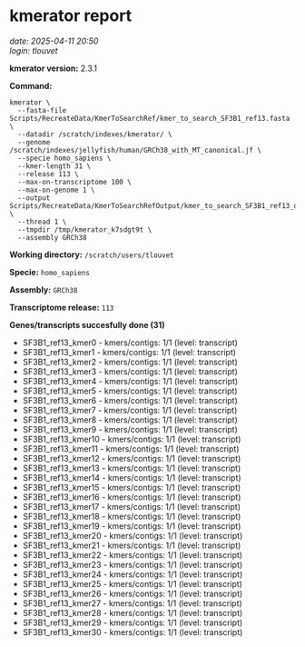 # kmerator report
*date: 2025-04-11 20:50*  
*login: tlouvet*

**kmerator version:** 2.3.1

**Command:**

```
kmerator \
  --fasta-file Scripts/RecreateData/KmerToSearchRef/kmer_to_search_SF3B1_ref13.fasta \
  --datadir /scratch/indexes/kmerator/ \
  --genome /scratch/indexes/jellyfish/human/GRCh38_with_MT_canonical.jf \
  --specie homo_sapiens \
  --kmer-length 31 \
  --release 113 \
  --max-on-transcriptome 100 \
  --max-on-genome 1 \
  --output Scripts/RecreateData/KmerToSearchRefOutput/kmer_to_search_SF3B1_ref13_output \
  --thread 1 \
  --tmpdir /tmp/kmerator_k7sdgt9t \
  --assembly GRCh38
```

**Working directory:** `/scratch/users/tlouvet`

**Specie:** `homo_sapiens`

**Assembly:** `GRCh38`

**Transcriptome release:** `113`

**Genes/transcripts succesfully done (31)**

- SF3B1_ref13_kmer0 - kmers/contigs: 1/1 (level: transcript)
- SF3B1_ref13_kmer1 - kmers/contigs: 1/1 (level: transcript)
- SF3B1_ref13_kmer2 - kmers/contigs: 1/1 (level: transcript)
- SF3B1_ref13_kmer3 - kmers/contigs: 1/1 (level: transcript)
- SF3B1_ref13_kmer4 - kmers/contigs: 1/1 (level: transcript)
- SF3B1_ref13_kmer5 - kmers/contigs: 1/1 (level: transcript)
- SF3B1_ref13_kmer6 - kmers/contigs: 1/1 (level: transcript)
- SF3B1_ref13_kmer7 - kmers/contigs: 1/1 (level: transcript)
- SF3B1_ref13_kmer8 - kmers/contigs: 1/1 (level: transcript)
- SF3B1_ref13_kmer9 - kmers/contigs: 1/1 (level: transcript)
- SF3B1_ref13_kmer10 - kmers/contigs: 1/1 (level: transcript)
- SF3B1_ref13_kmer11 - kmers/contigs: 1/1 (level: transcript)
- SF3B1_ref13_kmer12 - kmers/contigs: 1/1 (level: transcript)
- SF3B1_ref13_kmer13 - kmers/contigs: 1/1 (level: transcript)
- SF3B1_ref13_kmer14 - kmers/contigs: 1/1 (level: transcript)
- SF3B1_ref13_kmer15 - kmers/contigs: 1/1 (level: transcript)
- SF3B1_ref13_kmer16 - kmers/contigs: 1/1 (level: transcript)
- SF3B1_ref13_kmer17 - kmers/contigs: 1/1 (level: transcript)
- SF3B1_ref13_kmer18 - kmers/contigs: 1/1 (level: transcript)
- SF3B1_ref13_kmer19 - kmers/contigs: 1/1 (level: transcript)
- SF3B1_ref13_kmer20 - kmers/contigs: 1/1 (level: transcript)
- SF3B1_ref13_kmer21 - kmers/contigs: 1/1 (level: transcript)
- SF3B1_ref13_kmer22 - kmers/contigs: 1/1 (level: transcript)
- SF3B1_ref13_kmer23 - kmers/contigs: 1/1 (level: transcript)
- SF3B1_ref13_kmer24 - kmers/contigs: 1/1 (level: transcript)
- SF3B1_ref13_kmer25 - kmers/contigs: 1/1 (level: transcript)
- SF3B1_ref13_kmer26 - kmers/contigs: 1/1 (level: transcript)
- SF3B1_ref13_kmer27 - kmers/contigs: 1/1 (level: transcript)
- SF3B1_ref13_kmer28 - kmers/contigs: 1/1 (level: transcript)
- SF3B1_ref13_kmer29 - kmers/contigs: 1/1 (level: transcript)
- SF3B1_ref13_kmer30 - kmers/contigs: 1/1 (level: transcript)
